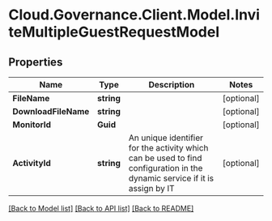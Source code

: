 # Cloud.Governance.Client.Model.InviteMultipleGuestRequestModel
## Properties

Name | Type | Description | Notes
------------ | ------------- | ------------- | -------------
**FileName** | **string** |  | [optional] 
**DownloadFileName** | **string** |  | [optional] 
**MonitorId** | **Guid** |  | [optional] 
**ActivityId** | **string** | An unique identifier for the activity which can be used to find configuration in the dynamic service if it is assign by IT | [optional] 

[[Back to Model list]](../README.md#documentation-for-models) [[Back to API list]](../README.md#documentation-for-api-endpoints) [[Back to README]](../README.md)


